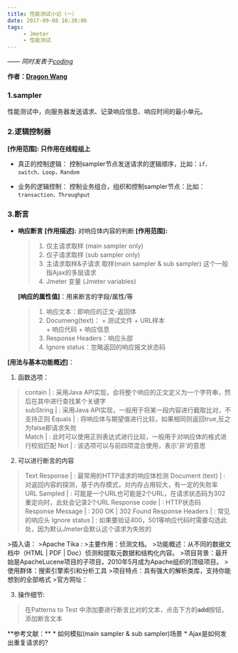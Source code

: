```yaml
---
title: 性能测试小记（一）
date: 2017-09-08 16:38:06
tags:
     - Jmeter
     - 性能测试
---
```


[Dragon Wang]: https://github.com/wanghantong/ "wanghantong"

*—— 同时发表于[coding](http://noney.coding.me/noney/2017/09/08/Jmeter-Performance-Test-Chapter-one/)*

__作者：[Dragon Wang]__

### 1.sampler
性能测试中，向服务器发送请求、记录响应信息、响应时间的最小单元。
### 2.逻辑控制器
__[作用范围]: 只作用在线程组上__

+ 真正的控制逻辑： 
控制sampler节点发送请求的逻辑顺序，比如：`if，switch，Loop，Random`  

+ 业务的逻辑控制：
控制业务组合，组织和控制sampler节点：比如：`transaction，Throughput`

<!-- more -->

### 3.断言
+ __响应断言__
 __[作用描述]:__ 对响应体内容的判断 
 __[作用范围]:__ 
  >1. 仅主请求取样 (main sampler only)  
  >2. 仅子请求取样 (sub sampler only)  
  >3. 主请求取样&子请求 取样(main sampler & sub sampler) 这个一般指Ajax的多层请求 
  >4. Jmeter 变量 (Jmeter variables)
  
  __[响应的属性值]__：用来断言的字段/属性/等
  
  >1. 响应文本：即响应的正文-返回体
  >2. Documeng(text)：
  	  + 测试文件
  	  + URL样本  
  	  + 响应代码
  	  + 响应信息
  >3. Response Headers：响应头部
  >4. Ignore status：忽略返回的响应报文状态码
  
 __[用法与基本功能概述]__：  
  
  1. 函数选项：
  >contain   | : 采用Java API实现，会将整个响应的正文定义为一个字符串，然后在其中进行查找某个关键字  
  >subString | : 采用Java API实现，一般用于将某一段内容进行截取比对，不支持正则
  >Equals    | : 将响应体与期望值进行比较，如果相同则返回true,反之为false即请求失败  
  >Match     | : 此时可以使用正则表达式进行比较，一般用于对响应体的格式进行校验匹配
  >Not       | : 该选项可以与前四项混合使用，表示'非'的意思

  2. 可以进行断言的内容
  >Text Response | : 最常用的HTTP请求的响应体检测
  >Document (text) | : 对返回内容的探测，基于内存模式，对内存占用较大，有一定的失败率
  >URL Sampled | : 可能是一个URL也可能是2个URL，在请求状态码为302重定向时，此处会记录2个URL
  >Response code | : HTTP状态码
  >Response Message | : 200 OK | 302 Found
  >Response Headers | : 常见的响应头
  >Ignore status | : 如果要验证400，501等响应代码时需要勾选此处，因为默认Jmeter会默认这个请求为失败的  
  <p></p>
  >插入语：
  >Apache Tika :
  >主要作用：侦测文档。
  >功能概述：从不同的数据文档中（HTML | PDF | Doc）侦测和提取元数据和结构化内容。
  >项目背景：最开始是ApacheLucene项目的子项目，2010年5月成为Apache组织的顶级项目。
  >使用群体：搜索引擎索引和分析工具
  >项目特点：具有强大的解析类库，支持你能想到的全部格式
  >官方网址：<https://tika.apache.org>
  
  3. 操作细节:
  >在Patterns to Test 中添加要进行断言比对的文本，点击下方的**add**按钮，添加断言文本
  
  <p></p>
  **参考文献：**
  * 如何模拟(main sampler & sub sampler)场景
   <https://stackoverflow.com/questions/28214936/jmeter-in-which-scenario-i-can-use-main-sample-or-sub-sample-or-both-for-te>  
  * Ajax是如何发出重复请求的?  
    <https://www.zhihu.com/question/19805411>
    
  
      
 



